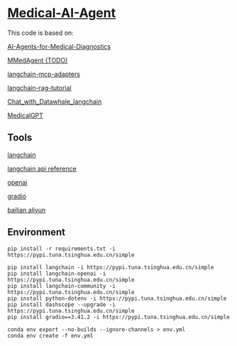 # [Medical-AI-Agent](https://github.com/YMZ1998/Medical-AI-Agent)

This code is based on:

[AI-Agents-for-Medical-Diagnostics](https://github.com/ahmadvh/AI-Agents-for-Medical-Diagnostics)

[MMedAgent (TODO) ](http://github.com/Wangyixinxin/MMedAgent)

[langchain-mcp-adapters](https://github.com/langchain-ai/langchain-mcp-adapters)

[langchain-rag-tutorial](https://github.com/pixegami/langchain-rag-tutorial)

[Chat_with_Datawhale_langchain](https://github.com/logan-zou/Chat_with_Datawhale_langchain)

[MedicalGPT](https://github.com/shibing624/MedicalGPT)

## Tools

[langchain](https://github.com/langchain-ai/langchain)

[langchain api reference](https://python.langchain.com/api_reference/reference.html)

[openai](https://platform.openai.com/docs/overview)

[gradio](https://github.com/gradio-app/gradio)

[bailian aliyun](https://bailian.console.aliyun.com/)

## Environment


```
pip install -r requirements.txt -i https://pypi.tuna.tsinghua.edu.cn/simple
```

```
pip install langchain -i https://pypi.tuna.tsinghua.edu.cn/simple
pip install langchain-openai -i https://pypi.tuna.tsinghua.edu.cn/simple
pip install langchain-community -i https://pypi.tuna.tsinghua.edu.cn/simple
pip install python-dotenv -i https://pypi.tuna.tsinghua.edu.cn/simple
pip install dashscope --upgrade -i https://pypi.tuna.tsinghua.edu.cn/simple
pip install gradio==3.41.2 -i https://pypi.tuna.tsinghua.edu.cn/simple
```

```
conda env export --no-builds --ignore-channels > env.yml
conda env create -f env.yml
```

